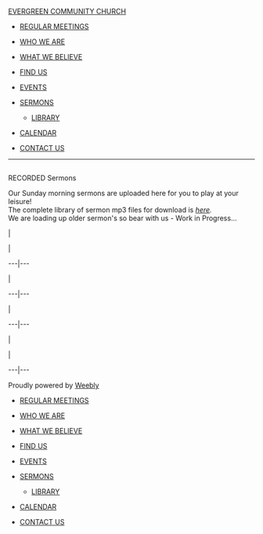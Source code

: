 [ EVERGREEN COMMUNITY CHURCH ](index.html)

  * [ REGULAR MEETINGS ](index.html)
  * [ WHO WE ARE ](who-we-are.html)
  * [ WHAT WE BELIEVE ](what-we-believe.html)
  * [ FIND US ](find-us.html)
  * [ EVENTS ](events.html)
  * [ SERMONS ](sermons.html)

    * [ LIBRARY  ](library.html)

  * [ CALENDAR ](calendar.html)
  * [ CONTACT US ](contact-us.html)

  
  
---  
  
##  
​RECORDED Sermons

  
​Our Sunday morning sermons are uploaded here for you to play at your leisure!  
The complete library of sermon mp3 files for download is
_[here](https://drive.google.com/open?id=1tHTLLuLJTfZIXvK9xyEzRG4IB1IBs8zs)._  
We are loading up older sermon's so bear with us - Work in Progress...

|

|  
  
---|---  
  
|  
  
---|---  
  
|  
  
---|---  
  
|

|  
  
---|---  
  
Proudly powered by [Weebly](https://egpca.weebly.com/_blank)  
  
  * [ REGULAR MEETINGS ](index.html)
  * [ WHO WE ARE ](who-we-are.html)
  * [ WHAT WE BELIEVE ](what-we-believe.html)
  * [ FIND US ](find-us.html)
  * [ EVENTS ](events.html)
  * [ SERMONS ](sermons.html)

    * [ LIBRARY  ](library.html)

  * [ CALENDAR ](calendar.html)
  * [ CONTACT US ](contact-us.html)

